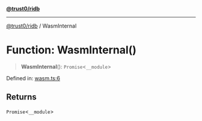 [**@trust0/ridb**](../README.md)

***

[@trust0/ridb](../README.md) / WasmInternal

# Function: WasmInternal()

> **WasmInternal**(): `Promise`\<`__module`\>

Defined in: [wasm.ts:6](https://github.com/trust0-project/RIDB/blob/7fefdb506c021235200393ecaaa3bb6ff87b0ea9/packages/ridb/src/wasm.ts#L6)

## Returns

`Promise`\<`__module`\>
